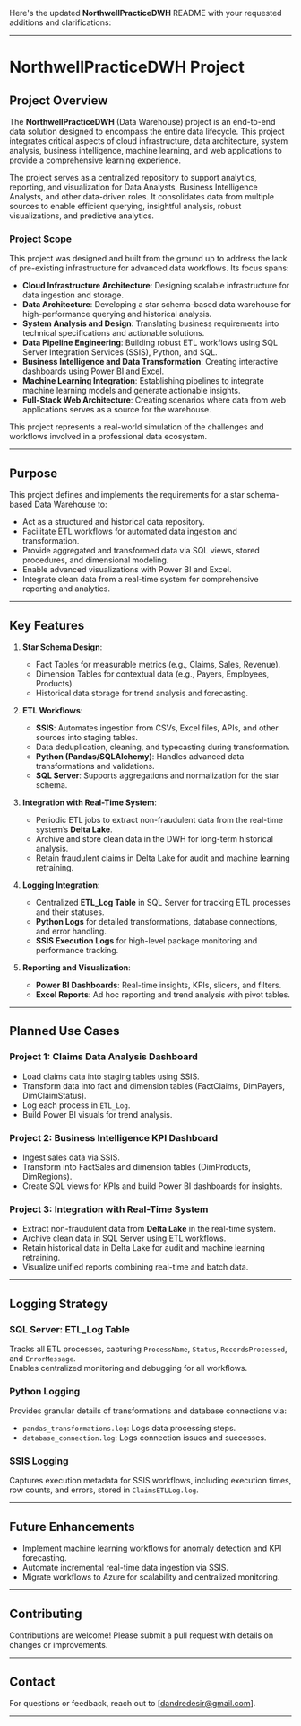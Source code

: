 Here's the updated **NorthwellPracticeDWH** README with your requested additions and clarifications:  

---

# **NorthwellPracticeDWH Project**  

## **Project Overview**  
The **NorthwellPracticeDWH** (Data Warehouse) project is an end-to-end data solution designed to encompass the entire data lifecycle. This project integrates critical aspects of cloud infrastructure, data architecture, system analysis, business intelligence, machine learning, and web applications to provide a comprehensive learning experience.  

The project serves as a centralized repository to support analytics, reporting, and visualization for Data Analysts, Business Intelligence Analysts, and other data-driven roles. It consolidates data from multiple sources to enable efficient querying, insightful analysis, robust visualizations, and predictive analytics.  

### **Project Scope**
This project was designed and built from the ground up to address the lack of pre-existing infrastructure for advanced data workflows. Its focus spans:  
- **Cloud Infrastructure Architecture**: Designing scalable infrastructure for data ingestion and storage.  
- **Data Architecture**: Developing a star schema-based data warehouse for high-performance querying and historical analysis.  
- **System Analysis and Design**: Translating business requirements into technical specifications and actionable solutions.  
- **Data Pipeline Engineering**: Building robust ETL workflows using SQL Server Integration Services (SSIS), Python, and SQL.  
- **Business Intelligence and Data Transformation**: Creating interactive dashboards using Power BI and Excel.  
- **Machine Learning Integration**: Establishing pipelines to integrate machine learning models and generate actionable insights.  
- **Full-Stack Web Architecture**: Creating scenarios where data from web applications serves as a source for the warehouse.  

This project represents a real-world simulation of the challenges and workflows involved in a professional data ecosystem.  

---  

## **Purpose**
This project defines and implements the requirements for a star schema-based Data Warehouse to:  
- Act as a structured and historical data repository.  
- Facilitate ETL workflows for automated data ingestion and transformation.  
- Provide aggregated and transformed data via SQL views, stored procedures, and dimensional modeling.  
- Enable advanced visualizations with Power BI and Excel.  
- Integrate clean data from a real-time system for comprehensive reporting and analytics.  

---  

## **Key Features**
1. **Star Schema Design**:  
   - Fact Tables for measurable metrics (e.g., Claims, Sales, Revenue).  
   - Dimension Tables for contextual data (e.g., Payers, Employees, Products).  
   - Historical data storage for trend analysis and forecasting.  

2. **ETL Workflows**:  
   - **SSIS**: Automates ingestion from CSVs, Excel files, APIs, and other sources into staging tables.  
   - Data deduplication, cleaning, and typecasting during transformation.  
   - **Python (Pandas/SQLAlchemy)**: Handles advanced data transformations and validations.  
   - **SQL Server**: Supports aggregations and normalization for the star schema.  

3. **Integration with Real-Time System**:  
   - Periodic ETL jobs to extract non-fraudulent data from the real-time system’s **Delta Lake**.  
   - Archive and store clean data in the DWH for long-term historical analysis.  
   - Retain fraudulent claims in Delta Lake for audit and machine learning retraining.  

4. **Logging Integration**:  
   - Centralized **ETL_Log Table** in SQL Server for tracking ETL processes and their statuses.  
   - **Python Logs** for detailed transformations, database connections, and error handling.  
   - **SSIS Execution Logs** for high-level package monitoring and performance tracking.  

5. **Reporting and Visualization**:  
   - **Power BI Dashboards**: Real-time insights, KPIs, slicers, and filters.  
   - **Excel Reports**: Ad hoc reporting and trend analysis with pivot tables.  

---  

## **Planned Use Cases**
### **Project 1: Claims Data Analysis Dashboard**
- Load claims data into staging tables using SSIS.  
- Transform data into fact and dimension tables (FactClaims, DimPayers, DimClaimStatus).  
- Log each process in `ETL_Log`.  
- Build Power BI visuals for trend analysis.  

### **Project 2: Business Intelligence KPI Dashboard**
- Ingest sales data via SSIS.  
- Transform into FactSales and dimension tables (DimProducts, DimRegions).  
- Create SQL views for KPIs and build Power BI dashboards for insights.  

### **Project 3: Integration with Real-Time System**
- Extract non-fraudulent data from **Delta Lake** in the real-time system.  
- Archive clean data in SQL Server using ETL workflows.  
- Retain historical data in Delta Lake for audit and machine learning retraining.  
- Visualize unified reports combining real-time and batch data.  

---  

## **Logging Strategy**  
### **SQL Server: ETL_Log Table**
Tracks all ETL processes, capturing `ProcessName`, `Status`, `RecordsProcessed`, and `ErrorMessage`.  
Enables centralized monitoring and debugging for all workflows.  

### **Python Logging**
Provides granular details of transformations and database connections via:  
- `pandas_transformations.log`: Logs data processing steps.  
- `database_connection.log`: Logs connection issues and successes.  

### **SSIS Logging**
Captures execution metadata for SSIS workflows, including execution times, row counts, and errors, stored in `ClaimsETLLog.log`.  

---  

## **Future Enhancements**
- Implement machine learning workflows for anomaly detection and KPI forecasting.  
- Automate incremental real-time data ingestion via SSIS.  
- Migrate workflows to Azure for scalability and centralized monitoring.  

---

## **Contributing**
Contributions are welcome! Please submit a pull request with details on changes or improvements.

---

## **Contact**
For questions or feedback, reach out to [dandredesir@gmail.com].

---

